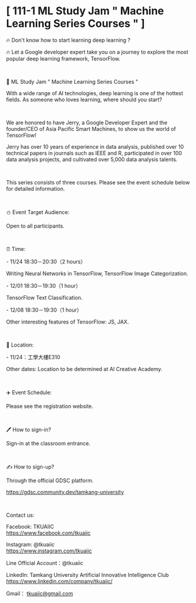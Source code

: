 # [ 111-1 ML Study Jam " Machine Learning Series Courses " ]

🔥 Don't know how to start learning deep learning ?

🔥 Let a Google developer expert take you on a journey to explore the most popular deep learning framework, TensorFlow.

&nbsp;

📎 ML Study Jam " Machine Learning Series Courses "

With a wide range of AI technologies, deep learning is one of the hottest fields. As someone who loves learning, where should you start?

&nbsp;

We are honored to have Jerry, a Google Developer Expert and the founder/CEO of Asia Pacific Smart Machines, to show us the world of TensorFlow!

Jerry has over 10 years of experience in data analysis, published over 10 technical papers in journals such as IEEE and R, participated in over 100 data analysis projects, and cultivated over 5,000 data analysis talents.

&nbsp;

This series consists of three courses. Please see the event schedule below for detailed information.

&nbsp;

⛄️ Event Target Audience:

Open to all participants.

&nbsp;

⏰ Time:

\- 11/24 18:30－20:30（2 hours）

Writing Neural Networks in TensorFlow, TensorFlow Image Categorization.

\- 12/01 18:30－19:30（1 hour）

TensorFlow Text Classification.

\- 12/08 18:30－19:30（1 hour）

Other interesting features of TensorFlow: JS, JAX.

&nbsp;

📍 Location:

\- 11/24：工學大樓E310

Other dates: Location to be determined at AI Creative Academy.

&nbsp;

✈️ Event Schedule:

Please see the registration website.

&nbsp;

🖊️ How to sign-in?

Sign-in at the classroom entrance.

&nbsp;

✍️ How to sign-up?

Through the official GDSC platform.

<https://gdsc.community.dev/tamkang-university>

&nbsp;

Contact us:

Facebook: TKUAIIC <br />https://www.facebook.com/tkuaiic

Instagram: @tkuaiic <br />https://www.instagram.com/tkuaiic

Line Official Account：@tkuaiic

LinkedIn: Tamkang University Artificial Innovative Intelligence Club <br />https://www.linkedin.com/company/tkuaiic/

Gmail： <tkuaiic@gmail.com>

